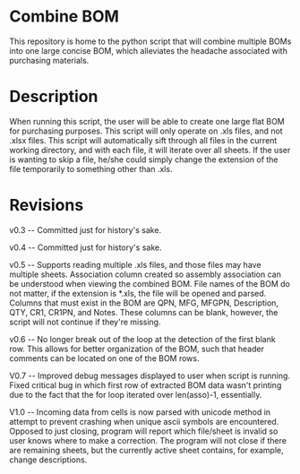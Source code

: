 # Combine BOM
This repository is home to the python script that will combine multiple BOMs into one large concise BOM, which alleviates the headache associated with purchasing materials. 

# Description 
When running this script, the user will be able to create one large flat BOM for purchasing purposes.  This script will only operate on .xls files, and not .xlsx files. This script will automatically sift through all files in the current working directory, and with each file, it will iterate over all sheets.  If the user is wanting to skip a file, he/she could simply change the extension of the file temporarily to something other than .xls.   

# Revisions
v0.3 -- Committed just for history's sake. 

v0.4 -- Committed just for history's sake.

v0.5 -- Supports reading multiple .xls files, and those files may have multiple sheets.  Association column created so assembly association can be understood when viewing the combined BOM.  File names of the BOM do not matter, if the extension is *.xls, the file will be opened and parsed. Columns that must exist in the BOM are QPN, MFG, MFGPN, Description, QTY, CR1, CR1PN, and Notes.  These columns can be blank, however, the script will not continue if they're missing.  

v0.6 -- No longer break out of the loop at the detection of the first blank row.  This allows for better organization of the BOM, such that header comments can be located on one of the BOM rows.  

V0.7 -- Improved debug messages displayed to user when script is running.  Fixed critical bug in which first row of extracted BOM data wasn't printing due to the fact that the for loop iterated over len(asso)-1, essentially.  

V1.0 -- Incoming data from cells is now parsed with unicode method in attempt to prevent crashing when unique ascii symbols are encountered.  Opposed to just closing, program will report which file/sheet is invalid so user knows where to make a correction.  The program will not close if there are remaining sheets, but the currently active sheet contains, for example, change descriptions.  
